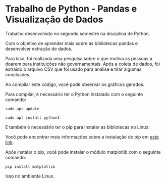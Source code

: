 # Trabalho de Python - Pandas e Visualização de Dados
<!DOCTYPE html>
<html>
<body>
    <p>Trabalho desenvolvido no segundo semestre na disciplina de Python.</p>
    <p>Com o objetivo de aprender mais sobre as bibliotecas pandas e desenvolver extração de dados.</p>
    <p>Para isso, foi realizada uma pesquisa sobre o que motiva as pessoas a doarem para instituições não governamentais. Após a coleta de dados, foi extraído o arquivo CSV que foi usado para análise e tirar algumas conclusões.</p>
    <p>Ao compilar este código, você pode observar os gráficos gerados.</p>
    <p>Para compilar, é necessário ter o Python instalado com o seguinte comando:</p>
    <pre><code>sudo apt update</code></pre>
     <pre><code>sudo apt install python3</code></pre>
    <p>E também é necessário ter o pip para instalar as bibliotecas no Linux:</p>
    <p>Você pode encontrar mais informações sobre a instalação do pip em <a href="https://linuxconfig.org/install-pip-on-linux">este link</a>.</p>
    <p>Após instalar o pip, você pode instalar o módulo matplotlib com o seguinte comando:</p>
    <pre><code>pip install matplotlib</code></pre>
    <p>Isso no ambiente Linux.</p>
    
</body>
</html>
